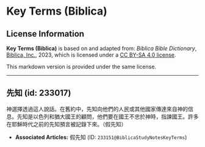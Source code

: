 # Key Terms (Biblica)

## License Information

**Key Terms (Biblica)** is based on and adapted from: _Biblica Bible Dictionary_, [Biblica, Inc.](https://www.biblica.com/), 2023, which is licensed under a [CC BY-SA 4.0 license](https://creativecommons.org/licenses/by-sa/4.0/legalcode.en).

This markdown version is provided under the same license.



--------------------------------

## 先知 (id: 233017)

神選擇透過這人說話。在舊約中，先知向他們的人民或其他國家傳達來自神的信息。先知是以色列和猶大國王的顧問，他們要在國王不忠於神時，指諫國王。許多在耶穌時代之前的先知預言被記錄下來。（假先知）

* **Associated Articles:** 假先知 (ID: `233151@BiblicaStudyNotesKeyTerms`)

